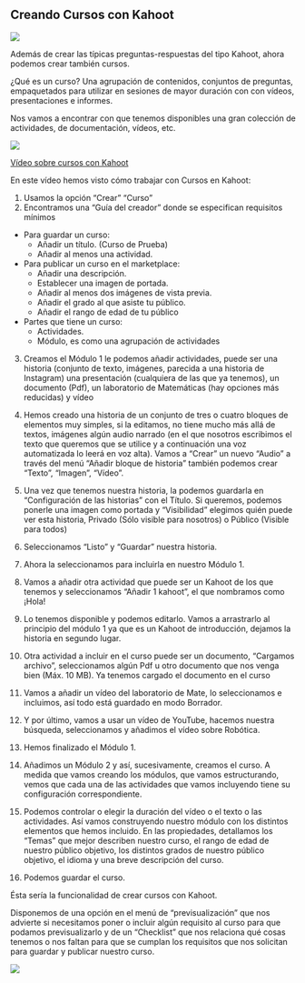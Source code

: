 ## Creando Cursos con Kahoot

![](icono-kahoot_cursos.png)

Además de crear las típicas preguntas-respuestas del tipo Kahoot, ahora podemos crear también cursos.

¿Qué es un curso? Una agrupación de contenidos, conjuntos de preguntas, empaquetados para utilizar en sesiones de mayor duración con con vídeos, presentaciones e informes.

Nos vamos a encontrar con que tenemos disponibles una gran colección de actividades, de documentación, vídeos, etc.

[![](portadaN-4.3.cursos-kahoot.png)](https://youtu.be/AfDUG0r8WmM)

[Vídeo sobre cursos con Kahoot](https://drive.google.com/file/d/1Q-2I5iTZnguiTYp3oOyuYUbFshm1wq1v/view?usp=drive_link)

En este vídeo hemos visto cómo trabajar con Cursos en Kahoot:

1. Usamos la opción “Crear” “Curso” 
2. Encontramos una “Guía del creador” donde se especifican requisitos mínimos

* Para guardar un curso:
    - Añadir un título. (Curso de Prueba)
    - Añadir al menos una actividad.
* Para publicar un curso en el marketplace:
    - Añadir una descripción.
    - Establecer una imagen de portada.
    - Añadir al menos dos imágenes de vista previa.
    - Añadir el grado al que asiste tu público.
    - Añadir el rango de edad de tu público
* Partes que tiene un curso:
    - Actividades.
    - Módulo, es como una agrupación de actividades
3. Creamos el Módulo 1 le podemos añadir actividades, puede ser una historia (conjunto de texto, imágenes, parecida a una historia de Instagram)  una presentación (cualquiera de las que ya tenemos), un documento (Pdf), un laboratorio de Matemáticas (hay opciones más reducidas) y vídeo

4. Hemos creado una historia de un conjunto de tres o cuatro bloques de elementos muy simples, si la editamos, no tiene mucho más allá de textos, imágenes algún audio narrado (en el que nosotros escribimos el texto que queremos que se utilice y a continuación una voz automatizada lo leerá en voz alta). Vamos a “Crear” un nuevo “Audio” a través del menú “Añadir bloque de historia” también podemos crear “Texto”, “Imagen”, “Vídeo”.
5. Una vez que tenemos nuestra historia, la podemos guardarla en “Configuración de las historias” con el Título. Si queremos, podemos ponerle una imagen como portada y “Visibilidad” elegimos quién puede ver esta historia, Privado (Sólo visible para nosotros) o Público (Visible para todos)
6. Seleccionamos “Listo” y “Guardar” nuestra historia.
7. Ahora la  seleccionamos para incluirla en nuestro Módulo 1.
8. Vamos a añadir otra actividad que puede ser un Kahoot de los que tenemos y seleccionamos “Añadir 1 kahoot”, el que nombramos como ¡Hola!
9. Lo tenemos disponible y podemos editarlo. Vamos a arrastrarlo al principio del módulo 1 ya que es un Kahoot de introducción, dejamos la historia en segundo lugar.
10. Otra actividad a incluir en el curso puede ser un documento, “Cargamos archivo”, seleccionamos algún Pdf u otro documento que nos venga bien (Máx. 10 MB). Ya tenemos cargado el documento en el curso
11. Vamos a añadir un vídeo del laboratorio de Mate, lo seleccionamos e incluimos, así todo está guardado en modo Borrador.
12. Y por último, vamos a usar un vídeo de YouTube, hacemos nuestra búsqueda, seleccionamos y añadimos el vídeo sobre Robótica.
13. Hemos finalizado el Módulo 1.
14. Añadimos un Módulo 2 y así, sucesivamente, creamos el curso. A medida que vamos creando los módulos, que vamos estructurando, vemos que cada una de las actividades que vamos incluyendo tiene su configuración correspondiente.
15. Podemos controlar o elegir la duración del vídeo o el texto o las actividades. Así vamos construyendo nuestro módulo con los distintos elementos que hemos incluido.
En las propiedades, detallamos los “Temas” que mejor describen nuestro curso, el rango de edad de nuestro público objetivo, los distintos grados de nuestro público objetivo, el idioma y una breve descripción del curso.
16. Podemos guardar el curso. 

Ésta sería la funcionalidad de crear cursos con Kahoot.

Disponemos de una opción en el menú de “previsualización” que nos advierte si necesitamos poner o incluir algún requisito al curso para que podamos previsualizarlo y de un  “Checklist” que nos relaciona qué cosas tenemos o nos faltan para que se cumplan los requisitos que nos solicitan para guardar y publicar nuestro curso.

![](Cursos-Kahoot.jpeg)
